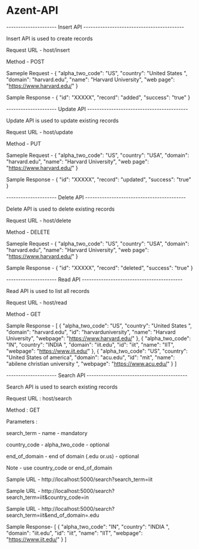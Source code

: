 # Azent-API

--------------------- Insert API ------------------------------------------

Insert API is used to create records

Request URL - host/insert

Method  - POST

Sameple Request - 
{
    "alpha_two_code": "US",
    "country": "United States ",
    "domain": "harvard.edu",
    "name": "Harvard University",
    "web page": "https://www.harvard.edu/"
}

Sample Response - 
{
  "id": "XXXXX",
  "record": "added",
  "success": "true"
}

--------------------- Update API ------------------------------------------

Update API is used to update existing records

Request URL - host/update

Method  - PUT

Sameple Request - 
{
    "alpha_two_code": "US",
    "country": "USA",
    "domain": "harvard.edu",
    "name": "Harvard University",
    "web page": "https://www.harvard.edu/"
}

Sample Response - 
{
  "id": "XXXXX",
  "record": "updated",
  "success": "true"
}

--------------------- Delete API ------------------------------------------

Delete API is used to delete existing records

Request URL - host/delete

Method  - DELETE

Sameple Request - 
{
    "alpha_two_code": "US",
    "country": "USA",
    "domain": "harvard.edu",
    "name": "Harvard University",
    "web page": "https://www.harvard.edu/"
}

Sample Response - 
{
  "id": "XXXXX",
  "record": "deleted",
  "success": "true"
}

--------------------- Read API ------------------------------------------

Read API is used to list all records

Request URL - host/read

Method  - GET

Sample Response - 
  [
  {
    "alpha_two_code": "US",
    "country": "United States ",
    "domain": "harvard.edu",
    "id": "harvarduniversity",
    "name": "Harvard University",
    "webpage": "https://www.harvard.edu/"
  },
  {
    "alpha_two_code": "IN",
    "country": "INDIA ",
    "domain": "iit.edu",
    "id": "iit",
    "name": "IIT",
    "webpage": "https://www.iit.edu/"
  },
  {
    "alpha_two_code": "US",
    "country": "United States of america",
    "domain": "acu.edu",
    "id": "mit",
    "name": "abilene christian university ",
    "webpage": "https://www.acu.edu/"
  }
]


--------------------- Search API ------------------------------------------

Search API is used to search existing records 

Request URL : host/search

Method  : GET

Parameters :

search_term     - name                       - mandatory

country_code    - alpha_two_code             - optional

end_of_domain   - end of domain (.edu or.us) - optional

Note - use country_code or end_of_domain

Sample URL - http://localhost:5000/search?search_term=iit

Sample URL - http://localhost:5000/search?search_term=iit&country_code=in

Sample URL - http://localhost:5000/search?search_term=iit&end_of_domain=.edu


Sample Response- 
[
  {
    "alpha_two_code": "IN",
    "country": "INDIA ",
    "domain": "iit.edu",
    "id": "iit",
    "name": "IIT",
    "webpage": "https://www.iit.edu/"
  }
]

